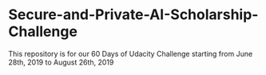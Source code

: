 # Secure-and-Private-AI-Scholarship-Challenge
This repository is for our 60 Days of Udacity Challenge starting from June 28th, 2019 to August 26th, 2019
